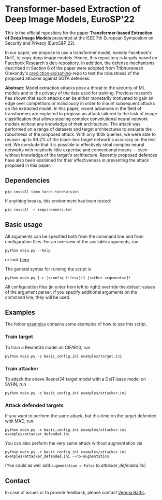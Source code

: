 # Transformer-based Extraction of Deep Image Models, EuroSP'22
This is the official repository for the paper **Transformer-based Extraction of Deep Image Models** presented at the IEEE 7th European Symposium on Security and Privacy (EuroS&P'22).

In our paper, we propose to use a transformer model, namely Facebook's DeiT, to copy deep image models. Hence, this repository is largely based on Facebook Research's [deit](https://github.com/facebookresearch/deit)-repository.
In addition, the defense mechanisms described in Section 6 of the paper were adopted from Tribhuvanesh Orekondy's [prediction-poisoning](https://github.com/tribhuvanesh/prediction-poisoning)-repo to test the robustness of the proposed attacker against SOTA defenses.

**Abstract:** Model extraction attacks pose a threat to the security of ML models and to the privacy of the data used for training. Previous research has shown that such attacks can be either monetarily motivated to gain an edge over competitors or maliciously in order to mount subsequent attacks on the extracted model. In this paper, recent advances in the field of transformers are exploited to propose an attack tailored to the task of image classification that allows stealing complex convolutional neural network models without any knowledge of their architecture. The attack was performed on a range of datasets and target architectures to evaluate the robustness of the proposed attack. With only 100k queries, we were able to recover up to 99.2% of the black-box target network's accuracy on the test set. We conclude that it is possible to effectively steal complex neural networks with relatively little expertise and conventional means -- even without knowledge of the target's architecture. Recently proposed defences have also been examined for their effectiveness in preventing the attack proposed in this paper.


## Dependencies

    pip install timm torch torchvision
    
If anything breaks, this environment has been tested:

    pip install -r requirements.txt

## Basic usage
All arguments can be specified both from the command line and from configuration files. 
For an overview of the available arguments, run 

    python main.py --help
    
or look [here](basic_config.ini). 

The general syntax for running the script is

    python main.py [-c [<config files>]+] [<other arguments>]*

All configuration files (in order from left to right) override the default values of the argument parser.
If you specify additional arguments on the command line, they will be used.

## Examples
The folder [examples](examples) contains some examples of how to use this script.

### Train target
To train a Resnet34 model on CIFAR10, run 

    python main.py -c basic_config.ini examples/target.ini


### Train attacker
To attack the above Resnet34 target model with a DeiT-base model on SVHN, run 

    python main.py -c basic_config.ini examples/attacker.ini


### Attack defended targets
If you want to perform the same attack, but this time on the target defended with MAD, run

    python main.py -c basic_config.ini examples/attacker.ini examples/attacker_defended.ini
    
You can also perform the very same attack without augmentation via

    python main.py -c basic_config.ini examples/attacker.ini examples/attacker_defended.ini --no-augmentation
    
(You could as well add `augmentation = False` to _attacker_defended.ini_)

## Contact
In case of issues or to provide feedback, please contact [Verena Battis](https://github.com/VBattis). 
